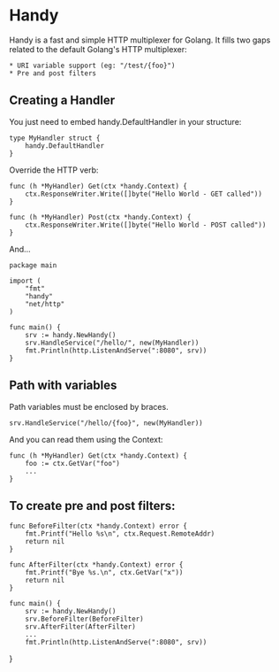 Handy
==========================================

Handy is a fast and simple HTTP multiplexer for Golang. It fills two gaps
related to the default Golang's HTTP multiplexer:

	* URI variable support (eg: "/test/{foo}")
	* Pre and post filters

## Creating a Handler
You just need to embed handy.DefaultHandler in your structure:

	type MyHandler struct {
		handy.DefaultHandler
	}

Override the HTTP verb:

	func (h *MyHandler) Get(ctx *handy.Context) {
		ctx.ResponseWriter.Write([]byte("Hello World - GET called"))
	}

	func (h *MyHandler) Post(ctx *handy.Context) {
		ctx.ResponseWriter.Write([]byte("Hello World - POST called"))
	}

And...

	package main

	import (
		"fmt"
		"handy"
		"net/http"
	)

	func main() {
		srv := handy.NewHandy()
		srv.HandleService("/hello/", new(MyHandler))
		fmt.Println(http.ListenAndServe(":8080", srv))
	}

## Path with variables
Path variables must be enclosed by braces.

	srv.HandleService("/hello/{foo}", new(MyHandler))

And you can read them using the Context:

	func (h *MyHandler) Get(ctx *handy.Context) {
		foo := ctx.GetVar("foo")
		...
	}

## To create pre and post filters:
	func BeforeFilter(ctx *handy.Context) error {
		fmt.Printf("Hello %s\n", ctx.Request.RemoteAddr)
		return nil
	}

	func AfterFilter(ctx *handy.Context) error {
		fmt.Printf("Bye %s.\n", ctx.GetVar("x"))
		return nil
	}

	func main() {
		srv := handy.NewHandy()
		srv.BeforeFilter(BeforeFilter)
		srv.AfterFilter(AfterFilter)
		...
		fmt.Println(http.ListenAndServe(":8080", srv))
}

